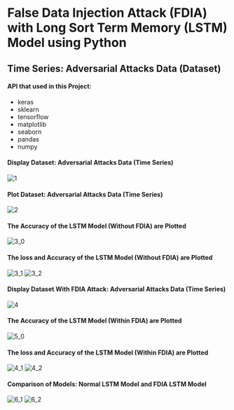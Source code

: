 # False Data Injection Attack (FDIA) with Long Sort Term Memory (LSTM) Model using Python

## Time Series: Adversarial Attacks Data (Dataset)
#### API that used in this Project:
- keras
- sklearn
- tensorflow
- matplotlib
- seaborn
- pandas
- numpy

#### Display Dataset: Adversarial Attacks Data (Time Series)
![1](https://user-images.githubusercontent.com/74346775/195321679-5234f664-f402-4922-85b1-65ec8e94b391.PNG)

#### Plot Dataset: Adversarial Attacks Data (Time Series)
![2](https://user-images.githubusercontent.com/74346775/195321921-4f907706-411b-469f-80cb-1b04014dcbf6.PNG)

#### The Accuracy of the LSTM Model (Without FDIA) are Plotted
![3_0](https://user-images.githubusercontent.com/74346775/195323028-0b02e5cf-c89e-4d62-8d3c-6d601b6e047b.PNG)

#### The loss and Accuracy of the LSTM Model (Without FDIA) are Plotted
![3_1](https://user-images.githubusercontent.com/74346775/195322800-a7eff69b-19ce-44ef-8da9-5f97554bb1c4.PNG)
![3_2](https://user-images.githubusercontent.com/74346775/195322814-8479ff5f-50f8-4e8e-912b-bfcb0e7838f5.PNG)

#### Display Dataset With FDIA Attack: Adversarial Attacks Data (Time Series)
![4](https://user-images.githubusercontent.com/74346775/195323718-ee8db081-629f-4d3a-a031-6d30ae7f67a9.PNG)

#### The Accuracy of the LSTM Model (Within FDIA) are Plotted
![5_0](https://user-images.githubusercontent.com/74346775/195323836-5304a4b2-a74c-4202-b02d-bce57efa8e97.PNG)

#### The loss and Accuracy of the LSTM Model (Within FDIA) are Plotted
![4_1](https://user-images.githubusercontent.com/74346775/195323915-0f127e1c-b71d-4c1e-8345-f0fc5a63a04a.PNG)
![4_2](https://user-images.githubusercontent.com/74346775/195323935-4990e132-1644-41a1-b60c-00adcbc2e704.PNG)

#### Comparison of Models: Normal LSTM Model and FDIA LSTM Model
![6_1](https://user-images.githubusercontent.com/74346775/195324493-fb59355f-141e-4c4f-9d30-df301a62146a.PNG)
![6_2](https://user-images.githubusercontent.com/74346775/195324495-6d713169-c232-4aef-bafa-24400bfc875f.PNG)




